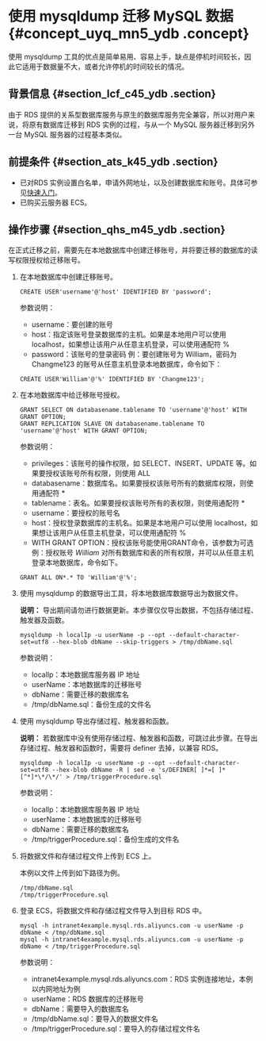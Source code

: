 # 使用 mysqldump 迁移 MySQL 数据 {#concept_uyq_mn5_ydb .concept}

使用 mysqldump 工具的优点是简单易用、容易上手，缺点是停机时间较长，因此它适用于数据量不大，或者允许停机的时间较长的情况。

## 背景信息 {#section_lcf_c45_ydb .section}

由于 RDS 提供的关系型数据库服务与原生的数据库服务完全兼容，所以对用户来说，将原有数据库迁移到 RDS 实例的过程，与从一个 MySQL 服务器迁移到另外一台 MySQL 服务器的过程基本类似。

## 前提条件 {#section_ats_k45_ydb .section}

-   已对RDS 实例设置白名单，申请外网地址，以及创建数据库和账号。具体可参见[快速入门](intl.zh-CN/用户指南/快速入门.md)。
-   已购买云服务器 ECS。

## 操作步骤 {#section_qhs_m45_ydb .section}

在正式迁移之前，需要先在本地数据库中创建迁移账号，并将要迁移的数据库的读写权限授权给迁移账号。

1.  在本地数据库中创建迁移账号。

    ```
    CREATE USER'username'@'host' IDENTIFIED BY 'password';
    ```

    参数说明：

    -   username：要创建的账号
    -   host：指定该账号登录数据库的主机。如果是本地用户可以使用 localhost，如果想让该用户从任意主机登录，可以使用通配符 %
    -   password：该账号的登录密码
    例：要创建账号为 William，密码为 Changme123 的账号从任意主机登录本地数据库，命令如下：

    ```
    CREATE USER'William'@'%' IDENTIFIED BY 'Changme123';
    ```

2.  在本地数据库中给迁移账号授权。

    ```
    GRANT SELECT ON databasename.tablename TO 'username'@'host' WITH GRANT OPTION;
    GRANT REPLICATION SLAVE ON databasename.tablename TO 'username'@'host' WITH GRANT OPTION;
    ```

    参数说明：

    -   privileges：该账号的操作权限，如 SELECT、INSERT、UPDATE 等。如果要授权该账号所有权限，则使用 ALL
    -   databasename：数据库名。如果要授权该账号所有的数据库权限，则使用通配符 \*
    -   tablename：表名。如果要授权该账号所有的表权限，则使用通配符 \*
    -   username：要授权的账号名
    -   host：授权登录数据库的主机名。如果是本地用户可以使用 localhost，如果想让该用户从任意主机登录，可以使用通配符 %
    -   WITH GRANT OPTION：授权该账号能使用GRANT命令，该参数为可选
    例：授权账号 *William* 对所有数据库和表的所有权限，并可以从任意主机登录本地数据库，命令如下。

    ```
    GRANT ALL ON*.* TO 'William'@'%';
    ```

3.  使用 mysqldump 的数据导出工具，将本地数据库数据导出为数据文件。

    **说明：** 导出期间请勿进行数据更新。本步骤仅仅导出数据，不包括存储过程、触发器及函数。

    ```
    mysqldump -h localIp -u userName -p --opt --default-character-set=utf8 --hex-blob dbName --skip-triggers > /tmp/dbName.sql
    ```

    参数说明：

    -   localIp：本地数据库服务器 IP 地址
    -   userName：本地数据库的迁移账号
    -   dbName：需要迁移的数据库名
    -   /tmp/dbName.sql：备份生成的文件名
4.  使用 mysqldump 导出存储过程、触发器和函数。

    **说明：** 若数据库中没有使用存储过程、触发器和函数，可跳过此步骤。在导出存储过程、触发器和函数时，需要将 definer 去掉，以兼容 RDS。

    ```
    mysqldump -h localIp -u userName -p --opt --default-character-set=utf8 --hex-blob dbName -R | sed -e 's/DEFINER[ ]*=[ ]*[^*]*\*/\*/' > /tmp/triggerProcedure.sql
    ```

    参数说明：

    -   localIp：本地数据库服务器 IP 地址
    -   userName：本地数据库的迁移账号
    -   dbName：需要迁移的数据库名
    -   /tmp/triggerProcedure.sql：备份生成的文件名
5.  将数据文件和存储过程文件上传到 ECS 上。

    本例以文件上传到如下路径为例。

    ```
    /tmp/dbName.sql
    /tmp/triggerProcedure.sql
    ```

6.  登录 ECS，将数据文件和存储过程文件导入到目标 RDS 中。

    ```
    mysql -h intranet4example.mysql.rds.aliyuncs.com -u userName -p dbName < /tmp/dbName.sql
    mysql -h intranet4example.mysql.rds.aliyuncs.com -u userName -p dbName < /tmp/triggerProcedure.sql
    ```

    参数说明：

    -   intranet4example.mysql.rds.aliyuncs.com：RDS 实例连接地址，本例以内网地址为例
    -   userName：RDS 数据库的迁移账号
    -   dbName：需要导入的数据库名
    -   /tmp/dbName.sql：要导入的数据文件名
    -   /tmp/triggerProcedure.sql：要导入的存储过程文件名

